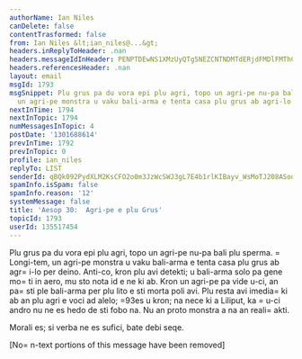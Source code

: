 ```yaml
---
authorName: Ian Niles
canDelete: false
contentTrasformed: false
from: Ian Niles &lt;ian_niles@...&gt;
headers.inReplyToHeader: .nan
headers.messageIdInHeader: PENPTDEwNS1XMzUyQTg5NEZCNTNDMTdERjdFMDlFMThCQkUwQHBoeC5nYmw+
headers.referencesHeader: .nan
layout: email
msgId: 1793
msgSnippet: Plu grus pa du vora epi plu agri, topo un agri-pe nu-pa bali plu sperma.  Longi-tem,
  un agri-pe monstra u vaku bali-arma e tenta casa plu grus ab agri-lo per
nextInTime: 1794
nextInTopic: 1794
numMessagesInTopic: 4
postDate: '1301688614'
prevInTime: 1792
prevInTopic: 0
profile: ian_niles
replyTo: LIST
senderId: qBQk092PydXLM2KsCFO2o0m3JzWcSWJ3gL7E4b1rlKIBayv_WsMoTJ208ASoqASgDc5dx3s28ZLc0mT85BVT_PT5z0egZasY
spamInfo.isSpam: false
spamInfo.reason: '12'
systemMessage: false
title: 'Aesop 30:  Agri-pe e plu Grus'
topicId: 1793
userId: 135517454
---
```



Plu grus pa du vora epi plu agri, topo un agri-pe nu-pa bali plu sperma.  =
Longi-tem, un agri-pe monstra u vaku bali-arma e tenta casa plu grus ab agr=
i-lo per deino.  Anti-co, kron plu avi detekti; u bali-arma solo pa gene mo=
ti in aero, mu sto nota id e ne ki ab.  Kron un agri-pe pa vide u-ci, an pa=
 sti ple bali-arma per plu lito e sti morta poli avi.  Plu resta avi imedia=
 ki ab an plu agri e voci ad alelo; =93es u kron; na nece ki a Liliput, ka =
u-ci andro nu ne es hedo de sti fobo na.  Nu an proto monstra a na an reali=
 akti.
 
Morali es; si verba ne es sufici, bate debi seqe. 		 	   		  

[No=
n-text portions of this message have been removed]


